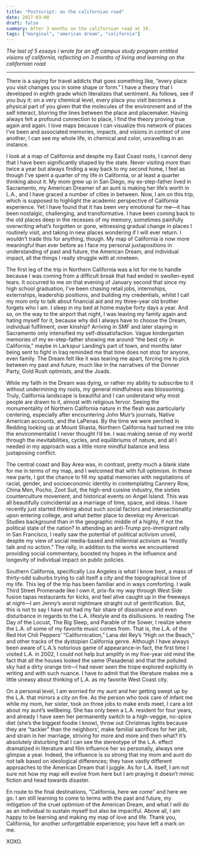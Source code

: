 ```yaml
---
title: "Postscript: on the californian road"
date: 2017-03-08
draft: false
summary: After 3 months on the californian road at 19.
tags: ["marginal", "american dream", "california"]
---
```


*The last of 5 essays i wrote for an off campus study program entitled visions of california, reflecting on 3 months of living and learning on the californian road*

---

There is a saying for travel addicts that goes something like, “every place you visit changes you in some shape or form.” I have a theory that I developed in eighth grade which literalizes that sentiment. As follows, see if you buy it: on a very chemical level, every place you visit becomes a physical part of you given that the molecules of the environment and of the self interact, blurring the lines between the place and placemaker. Having always felt a profound connection to place, I find the theory proving true again and again. I love maps because I can visualize this network of places I’ve been and associated memories, impacts, and visions in context of one another; I can see my whole life, in chemical and color, unravelling in an instance.

I look at a map of California and despite my East Coast roots, I cannot deny that I have been significantly shaped by the state. Never visiting more than twice a year but always finding a way back to my second home, I feel as though I’ve spent a quarter of my life in California, or at least a quarter thinking about it. My mom grew up in San Diego, my ex-step-father lived in Sacramento, my American Dreamer of an aunt is making her life’s worth in L.A., and I have graced a number of cities in between. Now, I am on this trip, which is supposed to highlight the academic perspective of California experience. Yet I have found that it has been very emotional for me—it has been nostalgic, challenging, and transformative. I have been coming back to the old places deep in the recesses of my memory, sometimes painfully overwriting what’s forgotten or gone, witnessing gradual change in places I routinely visit, and taking in new places wondering if I will ever return. I wouldn’t trade this for anything, though. My map of California is now more meaningful than ever before as I face my personal juxtapositions in understanding of past and future, the American Dream, and individual impact, all the things I really struggle with at nineteen.

The first leg of the trip in Northern California was a lot for me to handle because I was coming from a difficult break that had ended in swollen-eyed tears.  It occurred to me on that evening of January second that since my high school graduation, I’ve been chasing retail jobs, internships, externships, leadership positions, and building my credentials, whilst I call my mom only to talk about financial aid and my three-year old brother forgets who I am. I sleep in my bed at home maybe forty days a year. And so, on the way to the airport that night, I was leaving my family again and hating myself for it, because why did I always have to choose the Dream, individual fulfilment, over kinship? Arriving in SMF and later staying in Sacramento only intensified my self-dissatisfaction. Vague kindergarten memories of my ex-step-father showing me around “the best city in California,” maybe in Larkspur Landing’s part of town, and months later being sent to fight in Iraq reminded me that time does not stop for anyone, even family. The Dream felt like it was tearing me apart, forcing me to pick between my past and future, much like in the narratives of the Donner Party, Gold Rush optimists, and the Joads.

While my faith in the Dream was dying, or rather my ability to subscribe to it without undermining my roots, my general mindfulness was blossoming. Truly, California landscape is beautiful and I can understand why most people are drawn to it, almost with religious fervor. Seeing the monumentality of Northern California nature in the flesh was particularly centering, especially after encountering John Muir’s journals, Native American accounts, and the LaPenas. By the time we were perched in Redding looking up at Mount Shasta, Northern California had turned me into the environmentalist I never thought I’d be. I was making sense of my world through the inevitabilities, cycles, and equilibriums of nature, and all I needed in my approach was a little more mindful balance and less juxtaposing conflict.

The central coast and Bay Area was, in contrast, pretty much a blank slate for me in terms of my map, and I welcomed that with full optimism. In these new parts, I got the chance to fill my spatial memories with negotiations of racial, gender, and socioeconomic identity in contemplating Cannery Row, China Men, Pocho, Zoot Suit, the high-end cuisine industry, the sixties counterculture movement, and historical events on Angel Island. This was all beautifully coincidental as a marriage of time, space, and ideas. I have recently just started thinking about such social factors and intersectionality upon entering college, and what better place to develop my American Studies background than in the geographic middle of a highly, if not the political state of the nation? In attending an anti-Trump pro-immigrant rally in San Francisco, I really saw the potential of political activism unveil, despite my view of social media-based and millennial activism as “mostly talk and no action.” The rally, in addition to the works we encountered providing social commentary, boosted my hopes in the influence and longevity of individual impact on public policies.

Southern California, specifically Los Angeles is what I know best, a mass of thirty-odd suburbs trying to call itself a city and the topographical love of my life. This leg of the trip has been familiar and in ways comforting. I walk Third Street Promenade like I own it, prix-fix my way through West Side fusion tapas restaurants for kicks, and feel alive caught up in the freeways at night—I am Jenny’s worst nightmare straight out of gentrification. But, this is not to say I have not had my fair share of dissonance and even disturbance in regards to the L.A. lifestyle and its disillusions. In reading The Day of the Locust, The Big Sleep, and Parable of the Sower, I realize where the L.A. of some of my favorite music comes from. That is, the L.A. of the Red Hot Chili Peppers’ “Californication,” Lana del Rey’s “High on the Beach,” and other tracks of the dystopian California genre. Although I have always been aware of L.A.’s notorious game of appearance–in fact, the first time I visited L.A. in 2002, I could not help but amplify in my five-year old mind the fact that all the houses looked the same (Pasadena) and that the polluted sky had a dirty orange tint—I had never seen the trope explored explicitly in writing and with such nuance. I have to admit that the literature makes me a little uneasy about thinking of L.A. as my favorite West Coast city.

On a personal level, I am worried for my aunt and her getting swept up by the L.A. that mirrors a city on fire. As the person who took care of infant me while my mom, her sister, took on three jobs to make ends meet, I care a lot about my aunt’s wellbeing. She has only been a L.A. resident for four years, and already I have seen her permanently switch to a high-veggie, no-spice diet (she’s the biggest foodie I know), throw out Christmas lights because they are “tackier” than the neighbors’, make familial sacrifices for her job, and strain in her marriage, striving for more and more and then what? It’s absolutely disturbing that I can see the stereotype of the L.A. effect dramatized in literature and film influence her so personally, always one glimpse a year. Indeed, the influence is so strong that my mom and aunt do not talk based on ideological differences; they have vastly different approaches to the American Dream that I juggle. As for L.A. itself, I am not sure not how my map will evolve from here but I am praying it doesn’t mimic fiction and head towards disaster.

En route to the final destinations, “California, here we come” and here we go. I am still learning to come to terms with the past and future, my mitigation of the cruel optimism of the American Dream, and what I will do as an individual to sustain myself but also be impactful. Above all, I am happy to be learning and making my map of love and life. Thank you, California, for another unforgettable experience; you have left a mark on me.

XOXO.
